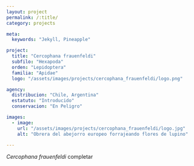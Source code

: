 ```yaml
---
layout: project
permalink: /:title/
category: projects

meta:
  keywords: "Jekyll, Pineapple"

project:
  title: "Cercophana frauenfeldi"
  subfilo: "Hexapoda"
  orden: "Lepidoptera"
  familia: "Apidae"
  logo: "/assets/images/projects/cercophana_frauenfeldi/logo.png"

agency:
  distribucion: "Chile, Argentina"
  estatuto: "Introducido"
  conservacion: "En Peligro"

images:
  - image:
    url: "/assets/images/projects/cercophana_frauenfeldi/logo.jpg"
    alt: "Obrera del abejorro europeo forrajeando flores de lupino"
  
---
```

<p><i>Cercophana frauenfeldi</i> completar </p>
